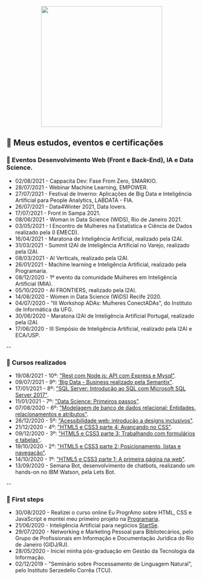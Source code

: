 <p align="center">
  <img src="https://media.giphy.com/media/fXnx6vSSrzY92rTONJ/giphy.gif?cid=ecf05e47zyzmcn0k4jxbi2qa0vvic3nlweqevkjk45h707ni&rid=giphy.gif&ct=g" width="320" height="320" />
</p>

## 📝 Meus estudos, eventos e certificações

### 🔹 Eventos Desenvolvimento Web (Front e Back-End), IA e Data Science.

- 02/08/2021 - Cappacita Dev: Fase From Zero, SMARKIO.
- 28/07/2021 - Webinar Machine Learning, EMPOWER.
- 27/07/2021 - Festival de Inverno: Aplicações de Big Data e Inteligência Artificial para People Analytics, LABDATA - FIA.
- 26/07/2021 - Data4Winter 2021, Data lovers.
- 17/07/2021 - Front in Sampa 2021.
- 08/06/2021 - Woman in Data Science (WIDS), Rio de Janeiro 2021.
- 03/05/2021 - I Encontro de Mulheres na Estatística e Ciência de Dados realizado pela (I EMECD).
- 16/04/2021 - Maratona de Inteligência Artificial, realizado pela I2AI.
- 31/03/2021 - Summit I2AI de Inteligência Artificial no Varejo, realizado pela I2AI.
- 08/03/2021 - AI Verticals, realizado pela I2AI.
- 26/01/2021 - Machine learning e Inteligência Artificial, realizado pela Programaria.
- 08/12/2020 - 1º evento da comunidade Mulheres em Inteligência Artificial (MIA).
- 05/10/2020 - AI FRONTIERS, realizado pela I2AI.
- 14/08/2020 - Women in Data Science (WiDS) Recife 2020.
- 04/07/2020 - “III Workshop ADAs: Mulheres ConectADAs", do Instituto de Informática da UFG.
- 30/06/2020 - Maratona I2AI de Inteligência Artificial Portugal, realizado pela I2AI.
- 17/06/2020 - III Simpósio de Inteligência Artificial, realizado pela I2AI e ECA/USP.

--
### 🔹 Cursos realizados

- 19/08/2021 - 10º: ["Rest com Node.js: API com Express e Mysql"](https://cursos.alura.com.br/certificate/4940a1b8-b3ba-4929-8d30-8361ef8f891a).
- 09/07/2021 - 9º: ['Big Data - Business realizado pela Semantix"](https://badgr.com/public/assertions/F_ID3Z5vRfuivCMjUWsbfQ).
- 17/01/2021 - 8º: ["SQL Server: Introdução ao SQL com Microsoft SQL Server 2017"](https://cursos.alura.com.br/certificate/TATIMES-ALMEIDA/sql-com-sql-server-2017).
- 11/01/2021 - 7º: ["Data Science: Primeiros passos"](https://cursos.alura.com.br/certificate/TATIMES-ALMEIDA/data-science-primeiros-passos).
- 07/08/2020 - 6º: ["Modelagem de banco de dados relacional: Entidades, relacionamentos e atributos"](https://cursos.alura.com.br/certificate/TATIMES-ALMEIDA/modelagem-banco-relacional-entidade-relacionamento-atributo).
- 26/12/2020 - 5º: ["Acessibilidade web: introdução a designs inclusivos"](https://cursos.alura.com.br/certificate/TATIMES-ALMEIDA/acessibilidade-web-design-inclusivos). 
- 21/12/2020 - 4º: ["HTML5 e CSS3 parte 4: Avançando no CSS"](https://cursos.alura.com.br/certificate/TATIMES-ALMEIDA/html5-css3-avancando-css).
- 09/12/2020 - 3º: ["HTML5 e CSS3 parte 3: Trabalhando com formulários e tabelas"](https://cursos.alura.com.br/certificate/TATIMES-ALMEIDA/html5-css3-formularios-tabelas). 
- 19/10/2020 - 2º: ["HTML5 e CSS3 parte 2: Posicionamento, listas e navegação"](https://cursos.alura.com.br/certificate/TATIMES-ALMEIDA/html5-css3-posicionamento-listas-navegacao). 
- 14/10/2020 - 1º: ["HTML5 e CSS3 parte 1: A primeira página na web"](https://cursos.alura.com.br/certificate/TATIMES-ALMEIDA/html5-css3-primeiros-passos). 
- 13/09/2020 - Semana Bot, desenvolvimento de chatbots, realizando um hands-on no IBM Watson, pela Lets Bot.

--   
### 🔹 First steps

- 30/08/2020 - Realizei o curso online Eu ProgrAmo sobre HTML, CSS e JavaScript e montei meu primeiro projeto na [Programaria](https://siteada--taguinara.repl.co/).
- 21/06/2020 - Inteligência Artificial para negócios [StartSe](https://online.startse.com/certificates/bubxuucmx6).
- 29/07/2020 - Networking e Marketing Pessoal para Bibliotecários, pelo Grupo de Profissionais em Informação e Documentação Jurídica do Rio de Janeiro
(GIDJ/RJ).
- 28/05/2020 - Iniciei minha pós-graduação em Gestão da Tecnologia da Informação.
- 02/12/2019 - "Seminário sobre Processamento de Linguagem Natural", pelo Instituto Serzedello Corrêa (TCU).
